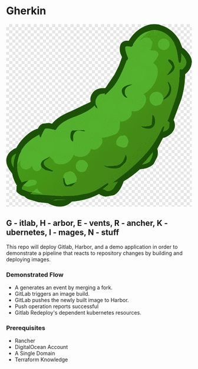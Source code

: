 # Gherkin

![Gherkin](/images/gherkin.png)

## G - itlab, H - arbor, E - vents, R - ancher, K - ubernetes, I - mages, N - stuff

This repo will deploy Gitlab, Harbor, and a demo application in order to demonstrate a pipeline that reacts to repository changes by building and deploying images.

### Demonstrated Flow

* A generates an event by merging a fork.
* GitLab triggers an image build.
* GitLab pushes the newly built image to Harbor.
* Push operation reports successful
* Gitlab Redeploy's dependent kubernetes resources.

### Prerequisites

* Rancher
* DigitalOcean Account
* A Single Domain
* Terraform Knowledge
